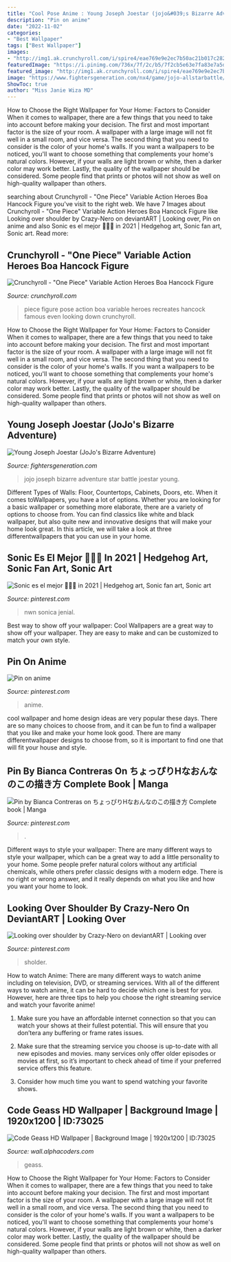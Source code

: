 ```yaml
---
title: "Cool Pose Anime : Young Joseph Joestar (jojo&#039;s Bizarre Adventure)"
description: "Pin on anime"
date: "2022-11-02"
categories:
- "Best Wallpaper"
tags: ["Best Wallpaper"]
images:
- "http://img1.ak.crunchyroll.com/i/spire4/eae769e9e2ec7b50ac21b017c282c2d31462880271_full.jpg"
featuredImage: "https://i.pinimg.com/736x/7f/2c/b5/7f2cb5e63e7fa83e7a5db279df66bc13.jpg"
featured_image: "http://img1.ak.crunchyroll.com/i/spire4/eae769e9e2ec7b50ac21b017c282c2d31462880271_full.jpg"
image: "https://www.fightersgeneration.com/nx4/game/jojo-allstarbattle/char-art/joseph-allstarbattle.png"
ShowToc: true
author: "Miss Janie Wiza MD"
---
```



How to Choose the Right Wallpaper for Your Home: Factors to Consider
When it comes to wallpaper, there are a few things that you need to take into account before making your decision. The first and most important factor is the size of your room. A wallpaper with a large image will not fit well in a small room, and vice versa. 
The second thing that you need to consider is the color of your home's walls. If you want a wallpapers to be noticed, you'll want to choose something that complements your home's natural colors. However, if your walls are light brown or white, then a darker color may work better. 
Lastly, the quality of the wallpaper should be considered. Some people find that prints or photos will not show as well on high-quality wallpaper than others.

	

		
searching about Crunchyroll - &quot;One Piece&quot; Variable Action Heroes Boa Hancock Figure you've visit to the right web. We have 7 Images about Crunchyroll - &quot;One Piece&quot; Variable Action Heroes Boa Hancock Figure like Looking over shoulder by Crazy-Nero on deviantART | Looking over, Pin on anime and also Sonic es el mejor 💙💙💙 in 2021 | Hedgehog art, Sonic fan art, Sonic art. Read more:
		
    
## Crunchyroll - &quot;One Piece&quot; Variable Action Heroes Boa Hancock Figure

<img loading=lazy src="http://img1.ak.crunchyroll.com/i/spire4/eae769e9e2ec7b50ac21b017c282c2d31462880271_full.jpg" onerror="this.onerror=null;this.src='https://tse2.mm.bing.net/th?id=OIP.YPMQnJIhIf9upIC7S_as8AHaKC&amp;pid=15.1';" alt="Crunchyroll - &quot;One Piece&quot; Variable Action Heroes Boa Hancock Figure">

_Source: crunchyroll.com_

>piece figure pose action boa variable heroes recreates hancock famous even looking down crunchyroll. 

	

How to Choose the Right Wallpaper for Your Home: Factors to Consider
When it comes to wallpaper, there are a few things that you need to take into account before making your decision. The first and most important factor is the size of your room. A wallpaper with a large image will not fit well in a small room, and vice versa. 
The second thing that you need to consider is the color of your home's walls. If you want a wallpapers to be noticed, you'll want to choose something that complements your home's natural colors. However, if your walls are light brown or white, then a darker color may work better. 
Lastly, the quality of the wallpaper should be considered. Some people find that prints or photos will not show as well on high-quality wallpaper than others.

    
## Young Joseph Joestar (JoJo&#039;s Bizarre Adventure)

<img loading=lazy src="https://www.fightersgeneration.com/nx4/game/jojo-allstarbattle/char-art/joseph-allstarbattle.png" onerror="this.onerror=null;this.src='https://tse2.mm.bing.net/th?id=OIP.jGpJo7f03zuN5B5qO95q8QHaHa&amp;pid=15.1';" alt="Young Joseph Joestar (JoJo&#039;s Bizarre Adventure)">

_Source: fightersgeneration.com_

>jojo joseph bizarre adventure star battle joestar young. 

	

Different Types of Walls: Floor, Countertops, Cabinets, Doors, etc.
When it comes toWallpapers, you have a lot of options. Whether you are looking for a basic wallpaper or something more elaborate, there are a variety of options to choose from. You can find classics like white and black wallpaper, but also quite new and innovative designs that will make your home look great. In this article, we will take a look at three differentwallpapers that you can use in your home.

    
## Sonic Es El Mejor 💙💙💙 In 2021 | Hedgehog Art, Sonic Fan Art, Sonic Art

<img loading=lazy src="https://i.pinimg.com/736x/9b/2c/b9/9b2cb9468ac6c174c240fd58f6c7205e.jpg" onerror="this.onerror=null;this.src='https://tse2.mm.bing.net/th?id=OIP.3ax9xrZ0Es3M2GYqcGsCNgHaLm&amp;pid=15.1';" alt="Sonic es el mejor 💙💙💙 in 2021 | Hedgehog art, Sonic fan art, Sonic art">

_Source: pinterest.com_

>nwn sonica jenial. 

	

Best way to show off your wallpaper:
Cool Wallpapers are a great way to show off your wallpaper. They are easy to make and can be customized to match your own style.

    
## Pin On Anime

<img loading=lazy src="https://i.pinimg.com/736x/87/e3/64/87e364e62abdc7a25310d760bdcdd4e5.jpg" onerror="this.onerror=null;this.src='https://tse2.mm.bing.net/th?id=OIP.T8HCTeLp6k8zs584rfgStgHaNL&amp;pid=15.1';" alt="Pin on anime">

_Source: pinterest.com_

>anime. 

	

cool wallpaper and home design ideas are very popular these days. There are so many choices to choose from, and it can be fun to find a wallpaper that you like and make your home look good. There are many differentwallpaper designs to choose from, so it is important to find one that will fit your house and style.

    
## Pin By Bianca Contreras On ちょっぴりHなおんなのこの描き方 Complete Book | Manga

<img loading=lazy src="https://i.pinimg.com/736x/7f/2c/b5/7f2cb5e63e7fa83e7a5db279df66bc13.jpg" onerror="this.onerror=null;this.src='https://tse3.mm.bing.net/th?id=OIP.ZuckwCupefgmJRIULAzkVwHaKd&amp;pid=15.1';" alt="Pin by Bianca Contreras on ちょっぴりHなおんなのこの描き方 Complete book | Manga">

_Source: pinterest.com_

>. 

	

Different ways to style your wallpaper:
There are many different ways to style your wallpaper, which can be a great way to add a little personality to your home. Some people prefer natural colors without any artificial chemicals, while others prefer classic designs with a modern edge. There is no right or wrong answer, and it really depends on what you like and how you want your home to look.

    
## Looking Over Shoulder By Crazy-Nero On DeviantART | Looking Over

<img loading=lazy src="https://i.pinimg.com/736x/a3/a8/dc/a3a8dce0117639fdee14b41216ef38a8--portraits-character-reference.jpg" onerror="this.onerror=null;this.src='https://tse1.mm.bing.net/th?id=OIP.aROoVre-uFKMw_9aS8FYTwHaNX&amp;pid=15.1';" alt="Looking over shoulder by Crazy-Nero on deviantART | Looking over">

_Source: pinterest.com_

>sholder. 

	

How to watch Anime: There are many different ways to watch anime including on television, DVD, or streaming services.
With all of the different ways to watch anime, it can be hard to decide which one is best for you. However, here are three tips to help you choose the right streaming service and watch your favorite anime!
1. Make sure you have an affordable internet connection so that you can watch your shows at their fullest potential. This will ensure that you don’tera any buffering or frame rates issues.

2. Make sure that the streaming service you choose is up-to-date with all new episodes and movies. many services only offer older episodes or movies at first, so it’s important to check ahead of time if your preferred service offers this feature.

3. Consider how much time you want to spend watching your favorite shows.

    
## Code Geass HD Wallpaper | Background Image | 1920x1200 | ID:73025

<img loading=lazy src="https://images3.alphacoders.com/730/thumb-1920-73025.jpg" onerror="this.onerror=null;this.src='https://tse3.mm.bing.net/th?id=OIP.aVC_krqVqxVgfyZfgqVoxwHaEo&amp;pid=15.1';" alt="Code Geass HD Wallpaper | Background Image | 1920x1200 | ID:73025">

_Source: wall.alphacoders.com_

>geass. 

	

How to Choose the Right Wallpaper for Your Home: Factors to Consider
When it comes to wallpaper, there are a few things that you need to take into account before making your decision. The first and most important factor is the size of your room. A wallpaper with a large image will not fit well in a small room, and vice versa. 
The second thing that you need to consider is the color of your home's walls. If you want a wallpapers to be noticed, you'll want to choose something that complements your home's natural colors. However, if your walls are light brown or white, then a darker color may work better. 
Lastly, the quality of the wallpaper should be considered. Some people find that prints or photos will not show as well on high-quality wallpaper than others.

